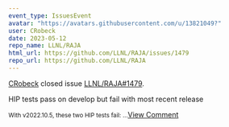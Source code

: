 ```yaml
---
event_type: IssuesEvent
avatar: "https://avatars.githubusercontent.com/u/13821049?"
user: CRobeck
date: 2023-05-12
repo_name: LLNL/RAJA
html_url: https://github.com/LLNL/RAJA/issues/1479
repo_url: https://github.com/LLNL/RAJA
---
```


<a href='https://github.com/CRobeck' target='_blank'>CRobeck</a> closed issue <a href='https://github.com/LLNL/RAJA/issues/1479' target='_blank'>LLNL/RAJA#1479</a>.

<p>HIP tests pass on develop but fail with most recent release</p><small>With v2022.10.5, these two HIP tests fail:...</small><a href='https://github.com/LLNL/RAJA/issues/1479' target='_blank'>View Comment</a>